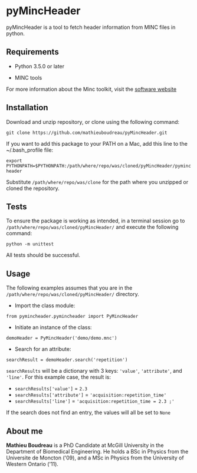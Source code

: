 # pyMincHeader

pyMincHeader is a tool to fetch header information from MINC files in python.

## Requirements

* Python 3.5.0 or later

* MINC tools

For more information about the Minc toolkit, visit the [software website](http://www.bic.mni.mcgill.ca/ServicesSoftware/MINC)

## Installation

Download and unzip repository, or clone using the following command:

`git clone https://github.com/mathieuboudreau/pyMincHeader.git`

If you want to add this package to your PATH on a Mac, add this line to the 
~/.bash_profile file:

`export PYTHONPATH=$PYTHONPATH:/path/where/repo/was/cloned/pyMincHeader/pymincheader`

Substitute `/path/where/repo/was/clone` for the path where you unzipped or cloned the repository.

## Tests

To ensure the package is working as intended, in a terminal session go to `/path/where/repo/was/cloned/pyMincHeader/`
and execute the following command:

`python -m unittest`

All tests should be successful.

## Usage

The following examples assumes that you are in the `/path/where/repo/was/cloned/pyMincHeader/` directory.

* Import the class module:

`from pymincheader.pymincheader import PyMincHeader`

* Initiate an instance of the class:

`demoHeader = PyMincHeader('demo/demo.mnc')`

* Search for an attribute:

`searchResult = demoHeader.search('repetition')`

`searchResults` will be a dictionary with 3 keys: `'value'`, `'attribute'`, and `'line'`. For this example case, the result is:

* `searchResults['value']` = `2.3`
* `searchResults['attribute']` = `'acquisition:repetition_time'`
* `searchResults['line']` = `'acquisition:repetition_time = 2.3 ;'`

If the search does not find an entry, the values will all be set to `None`

## About me

**Mathieu Boudreau** is a PhD Candidate at McGill University in the Department of Biomedical Engineering.
He holds a BSc in Physics from the Universite de Moncton ('09), and a MSc in Physics from the University 
of Western Ontario ('11).
